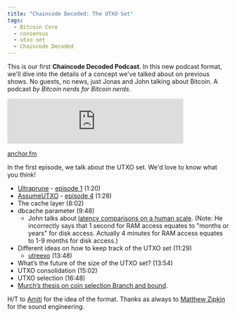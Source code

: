 ```yaml
---
title: "Chaincode Decoded: The UTXO Set"
tags:
  - Bitcoin Core
  - consensus
  - utxo set
  - Chaincode Decoded
---
```


This is our first **Chaincode Decoded Podcast**. In this new podcast format, we'll
dive into the details of a concept we've talked about on previous shows. No
guests, no news, just Jonas and John talking about Bitcoin. A podcast _by
Bitcoin nerds for Bitcoin nerds_.

<iframe src="https://anchor.fm/chaincode/embed/episodes/Chaincode-Decoded-The-UTXO-Set---Episode-5-eb3emu" height="102px" width="400px" frameborder="0" scrolling="no"></iframe>

[anchor.fm](https://anchor.fm/chaincode/episodes/Chaincode-Decoded-The-UTXO-Set---Episode-5-eb3emu)

In the first episode, we talk about the UTXO set. We'd love to know what you
think!

- [Ultraprune](https://github.com/bitcoin/bitcoin/pull/1677) - [episode 1](https://podcast.chaincode.com/2020/01/27/pieter-wuille-1.html) (1:20)
- [AssumeUTXO](https://github.com/bitcoin/bitcoin/issues/15605) - [episode 4](https://podcast.chaincode.com/2020/02/12/james-obeirne-4.html) (1:28)
- The cache layer (8:02)
- dbcache parameter (9:48)
  - John talks about [latency comparisons on a human scale](https://www.prowesscorp.com/computer-latency-at-a-human-scale/).
    (Note: He incorrectly says that 1 second for RAM access equates to "months or
    years" for disk access. Actually 4 minutes for RAM access equates to 1-9 months
    for disk access.)
- Different ideas on how to keep track of the UTXO set (11:29)
  - [utreexo](https://dci.mit.edu/utreexo) (13:48)
- What’s the future of the size of the UTXO set? (13:54)
- UTXO consolidation (15:02)
- UTXO selection (16:48)
- [Murch’s thesis on coin selection Branch and bound](https://github.com/bitcoin/bitcoin/pull/10637).

H/T to [Amiti](https://github.com/bitcoin/bitcoin/pull/10637) for the idea of
the format. Thanks as always to [Matthew
Zipkin](https://github.com/bitcoin/bitcoin/pull/10637) for the sound
engineering.
